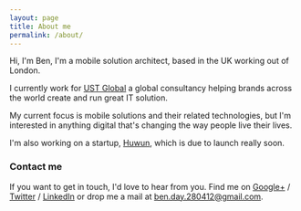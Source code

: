 ```yaml
---
layout: page
title: About me
permalink: /about/
---
```


Hi, I'm Ben, I'm a mobile solution architect, based in the UK working out of London.

I currently work for [UST Global][ust] a global consultancy helping brands across the world create and run great IT solution.

My current focus is mobile solutions and their related technologies, but I'm interested in anything digital that's changing the way people live their lives.

I'm also working on a startup, [Huwun][], which is due to launch really soon. 


### Contact me

If you want to get in touch, I'd love to hear from you.  Find me on [Google+][google] / [Twitter][Twitter] / [LinkedIn][LinkedIn] or drop me a mail at <ben.day.280412@gmail.com>.

[jekyll]: http://jekyllrb.com
[github]: https://github.com/benday280412
[google]: https://plus.google.com/+BenDay280412
[LinkedIn]: https://uk.linkedin.com/pub/ben-day/17/b99/17b/
[ust]: http://www.ust-global.com/en/
[twitter]: https://twitter.com/ben__day
[Huwun]: https://www.huwun.com "Huwun"

